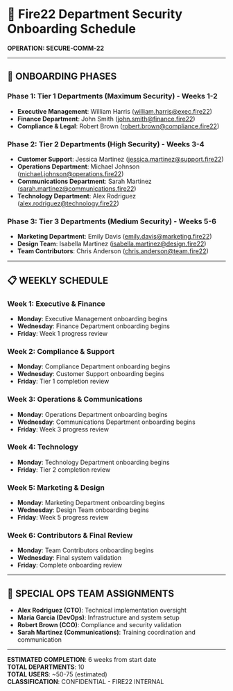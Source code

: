 # 📅 Fire22 Department Security Onboarding Schedule
**OPERATION: SECURE-COMM-22**

---

## 🎯 **ONBOARDING PHASES**

### **Phase 1: Tier 1 Departments (Maximum Security) - Weeks 1-2**
- **Executive Management**: William Harris (william.harris@exec.fire22)
- **Finance Department**: John Smith (john.smith@finance.fire22)
- **Compliance & Legal**: Robert Brown (robert.brown@compliance.fire22)

### **Phase 2: Tier 2 Departments (High Security) - Weeks 3-4**
- **Customer Support**: Jessica Martinez (jessica.martinez@support.fire22)
- **Operations Department**: Michael Johnson (michael.johnson@operations.fire22)
- **Communications Department**: Sarah Martinez (sarah.martinez@communications.fire22)
- **Technology Department**: Alex Rodriguez (alex.rodriguez@technology.fire22)

### **Phase 3: Tier 3 Departments (Medium Security) - Weeks 5-6**
- **Marketing Department**: Emily Davis (emily.davis@marketing.fire22)
- **Design Team**: Isabella Martinez (isabella.martinez@design.fire22)
- **Team Contributors**: Chris Anderson (chris.anderson@team.fire22)

---

## 📋 **WEEKLY SCHEDULE**

### **Week 1: Executive & Finance**
- **Monday**: Executive Management onboarding begins
- **Wednesday**: Finance Department onboarding begins
- **Friday**: Week 1 progress review

### **Week 2: Compliance & Support**
- **Monday**: Compliance Department onboarding begins
- **Wednesday**: Customer Support onboarding begins
- **Friday**: Tier 1 completion review

### **Week 3: Operations & Communications**
- **Monday**: Operations Department onboarding begins
- **Wednesday**: Communications Department onboarding begins
- **Friday**: Week 3 progress review

### **Week 4: Technology**
- **Monday**: Technology Department onboarding begins
- **Friday**: Tier 2 completion review

### **Week 5: Marketing & Design**
- **Monday**: Marketing Department onboarding begins
- **Wednesday**: Design Team onboarding begins
- **Friday**: Week 5 progress review

### **Week 6: Contributors & Final Review**
- **Monday**: Team Contributors onboarding begins
- **Wednesday**: Final system validation
- **Friday**: Complete onboarding review

---

## 👥 **SPECIAL OPS TEAM ASSIGNMENTS**

- **Alex Rodriguez (CTO)**: Technical implementation oversight
- **Maria Garcia (DevOps)**: Infrastructure and system setup
- **Robert Brown (CCO)**: Compliance and security validation
- **Sarah Martinez (Communications)**: Training coordination and communication

---

**ESTIMATED COMPLETION**: 6 weeks from start date  
**TOTAL DEPARTMENTS**: 10  
**TOTAL USERS**: ~50-75 (estimated)  
**CLASSIFICATION**: CONFIDENTIAL - FIRE22 INTERNAL